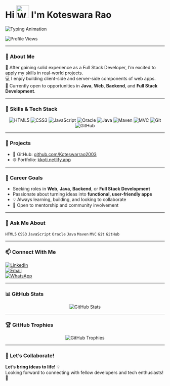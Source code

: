# Hi <img src="https://media.giphy.com/media/hvRJCLFzcasrR4ia7z/giphy.gif" width="40" alt="Waving Hand" /> I'm Koteswara Rao

<!-- Animated Typing Header -->
<p>
  <img src="https://readme-typing-svg.demolab.com?font=Fira+Code&size=24&pause=1000&color=F70000&vCenter=true&width=500&lines=Full+Stack+Developer;Java+Enthusiast;Always+Learning+%F0%9F%93%9A+%E2%9C%8C%EF%B8%8F;Always+Building+%F0%9F%A4%9D;" alt="Typing Animation" />
</p>


<!-- Profile Views - this MUST be plain markdown, NOT wrapped in <p> -->
![Profile Views](https://visitor-badge.laobi.icu/badge?page_id=Koteswarrao2003.Koteswarrao2003)

---

### 💼 About Me

🌱 After gaining solid experience as a Full Stack Developer, I’m excited to apply my skills in real-world projects.  
💻 I enjoy building client-side and server-side components of web apps.  
🎯 Currently open to opportunities in **Java**, **Web**, **Backend**, and **Full Stack Development**.

---

### 🚀 Skills & Tech Stack

<p align="center">
  <img alt="HTML5" src="https://img.shields.io/badge/HTML5-E34F26?style=for-the-badge&logo=html5&logoColor=white" />
  <img alt="CSS3" src="https://img.shields.io/badge/CSS3-1572B6?style=for-the-badge&logo=css3&logoColor=white" />
  <img alt="JavaScript" src="https://img.shields.io/badge/JavaScript-F7DF1E?style=for-the-badge&logo=javascript&logoColor=black" />
  <img alt="Oracle" src="https://img.shields.io/badge/Oracle-F80000?style=for-the-badge&logo=oracle&logoColor=white" />
  <img alt="Java" src="https://img.shields.io/badge/Java-007396?style=for-the-badge&logo=java&logoColor=white" />
  <img alt="Maven" src="https://img.shields.io/badge/Apache_Maven-C71A36?style=for-the-badge&logo=apachemaven&logoColor=white" />
  <img alt="MVC" src="https://img.shields.io/badge/MVC-007ACC?style=for-the-badge&logo=dotnet&logoColor=white" />
  <img alt="Git" src="https://img.shields.io/badge/Git-F05032?style=for-the-badge&logo=git&logoColor=white" />
  <img alt="GitHub" src="https://img.shields.io/badge/GitHub-181717?style=for-the-badge&logo=github&logoColor=white" />
</p>

---

### 📁 Projects

- 🔗 GitHub: [github.com/Koteswarrao2003](https://github.com/Koteswarrao2003)  
- 🌐 Portfolio: [kkoti.netlify.app](https://kkoti.netlify.app/)

---

### 🎯 Career Goals

- Seeking roles in **Web**, **Java**, **Backend**, or **Full Stack Development**
- Passionate about turning ideas into **functional, user-friendly apps**
- 💡 Always learning, building, and looking to collaborate
- 🤝 Open to mentorship and community involvement

---

### 💬 Ask Me About

`HTML5` `CSS3` `JavaScript` `Oracle` `Java` `Maven` `MVC` `Git` `GitHub`

---

### 📫 Connect With Me

[![LinkedIn](https://img.shields.io/badge/LinkedIn-0A66C2?style=for-the-badge&logo=linkedin&logoColor=white)](https://www.linkedin.com/in/koteswararao-karampudi-765303305)  
[![Email](https://img.shields.io/badge/Email-D14836?style=for-the-badge&logo=gmail&logoColor=white)](mailto:koteswararao8534@gmail.com)  
[![WhatsApp](https://img.shields.io/badge/WhatsApp-25D366?style=for-the-badge&logo=whatsapp&logoColor=white)](https://wa.me/918919718534)

---

### 📊 GitHub Stats

<p align="center">
  <img src="https://github-readme-stats.vercel.app/api?username=Koteswarrao2003&show_icons=true&theme=radical" alt="GitHub Stats" />
</p>

---

### 🏆 GitHub Trophies

<p align="center">
  <img src="https://github-profile-trophy.vercel.app/?username=Koteswarrao2003&theme=radical&no-bg=true&no-frame=true&row=1&column=6" alt="GitHub Trophies" />
</p>

---

### 🤝 Let’s Collaborate!

**Let’s bring ideas to life!** 💡  
Looking forward to connecting with fellow developers and tech enthusiasts! 🚀
